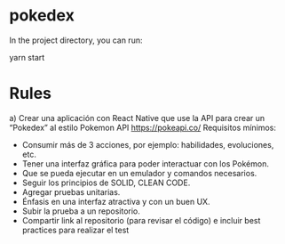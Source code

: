 # pokedex

In the project directory, you can run:

yarn start

# Rules

a) Crear una aplicación con React Native que use la API para crear un “Pokedex” al estilo Pokemon
API
https://pokeapi.co/
Requisitos mínimos:

- Consumir más de 3 acciones, por ejemplo: habilidades, evoluciones, etc.
- Tener una interfaz gráfica para poder interactuar con los Pokémon.
- Que se pueda ejecutar en un emulador y comandos necesarios.
- Seguir los principios de SOLID, CLEAN CODE.
- Agregar pruebas unitarias.
- Énfasis en una interfaz atractiva y con un buen UX.
- Subir la prueba a un repositorio.
- Compartir link al repositorio (para revisar el código) e incluir best practices para realizar el test
